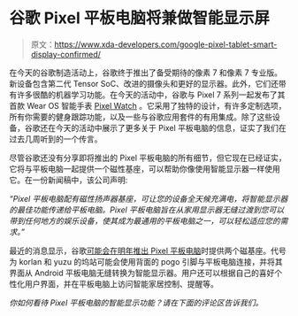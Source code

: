 # 谷歌 Pixel 平板电脑将兼做智能显示屏

> 原文：<https://www.xda-developers.com/google-pixel-tablet-smart-display-confirmed/>

在今天的谷歌制造活动上，谷歌终于推出了备受期待的像素 7 和像素 7 专业版。新设备包含第二代 Tensor SoC、改进的摄像头和更好的显示器。此外，它们还带有许多很酷的机器学习功能。在今天的活动中，谷歌与 Pixel 7 系列一起发布了其首款 Wear OS 智能手表 [Pixel Watch](https://www.xda-developers.com/google-pixel-watch-launch/) 。它采用了独特的设计，有许多定制选项，所有你需要的健身跟踪功能，以及一些与谷歌应用套件的有用集成。除了这些设备，谷歌还在今天的活动中展示了更多关于 Pixel 平板电脑的信息，证实了我们在过去几周听到的一个传言。

尽管谷歌还没有分享即将推出的 Pixel 平板电脑的所有细节，但它现在已经证实，它将与平板电脑一起提供一个磁性基座，可以帮助你像使用智能显示器一样使用它。在一份新闻稿中，该公司声明:

*“Pixel 平板电脑配有磁性扬声器基座，可让您的设备全天候充满电，将智能显示器的最佳功能传递给平板电脑。Pixel 平板电脑旨在从家用显示器无缝过渡到您可以带到任何地方的娱乐设备，使其成为最通用的平板电脑之一，可以轻松适应您的需求。”*

最近的消息显示，谷歌[可能会在明年推出 Pixel 平板电脑](https://www.xda-developers.com/google-home-app-pixel-tablet-dock-setup-flow/)时提供两个磁基座。代号为 korlan 和 yuzu 的坞站可能会使用背面的 pogo 引脚与平板电脑连接，并将其界面从 Android 平板电脑无缝转换为智能显示器。用户还可以根据自己的喜好个性化用户界面，并在平板电脑上访问智能家居控制、提醒等。

*你如何看待 Pixel 平板电脑的智能显示功能？请在下面的评论区告诉我们。*